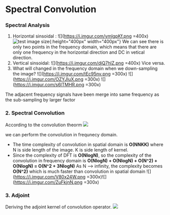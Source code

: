 # Spectral Convolution
### Spectral Analysis
1. Horizontal sinsoidal : 
![](https://i.imgur.com/ymlgpKf.png =400x)
![test image size](https://i.imgur.com/ymlgpKf.png){:height="400px" width="400px"}
We can see there is only two points in the frequency domain, which means that there are only one frequency in the horizontal direction and DC in vetical direction.
2. Vertical sinsoidal:
![](https://i.imgur.com/diQ7hlZ.png =400x)
Vice versa.
3. What will changed in the frequency domain when we down-sampling the image?
![](https://i.imgur.com/tEc95nv.png =300x)
![](https://i.imgur.com/OZYJluX.png =300x)
![](https://i.imgur.com/s6lTMHR.png =300x)

The adjacent frequency signals have been merge into same frequency as the sub-sampling by larger factor

### 2. Spectral Convolution
According to the convolution theorm 
![](https://i.imgur.com/nqnXUUZ.png)

we can perform the convolution in frequnecy domain.

* The time complexity of convolution in spatial domain is **O(NNKK)** where N is side length of the image. K is side length of kernel.
* Since the complexity of DFT is **O(NlogN)**, so the complexity of the convolution in frequency domain is
**O(NlogN) + O(NlogN) + O(N^2) + O(NlogN) = O(N^2 + 3NlogN)**
As N --> infinity, the complexity becomes **O(N^2)** which is much faster than convolution in spatial domain
![](https://i.imgur.com/V80x24W.png =300x)![](https://i.imgur.com/ZuFkjnN.png =300x)

### 3. Adjoint
Deriving the adjoint kernel of convolution operator.
![](https://i.imgur.com/3jOHOIZ.png)



